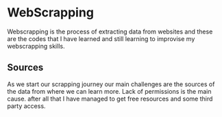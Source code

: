 # WebScrapping
Webscrapping is the process of extracting data from websites and these are the codes that I have learned and still learning to improvise my webscrapping skills.

## Sources
As we start our scrapping journey our main challenges are the sources of the data from where we can learn more. Lack of permissions is the main cause.
after all that I have managed to get free resources and some third party access.
